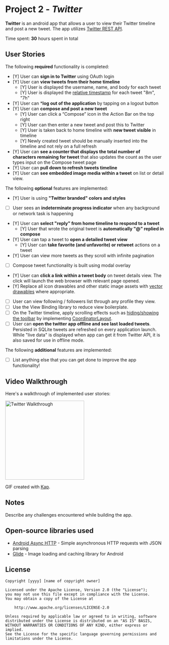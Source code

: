 # Project 2 - *Twitter*

**Twitter** is an android app that allows a user to view their Twitter timeline and post a new tweet. The app utilizes [Twitter REST API](https://dev.twitter.com/rest/public).

Time spent: **30** hours spent in total

## User Stories

The following **required** functionality is completed:

* [Y] User can **sign in to Twitter** using OAuth login
* [Y] User can **view tweets from their home timeline**
  * [Y] User is displayed the username, name, and body for each tweet
  * [Y] User is displayed the [relative timestamp](https://gist.github.com/nesquena/f786232f5ef72f6e10a7) for each tweet "8m", "7h"
* [Y] User can ***log out of the application** by tapping on a logout button
* [Y] User can **compose and post a new tweet**
  * [Y] User can click a “Compose” icon in the Action Bar on the top right
  * [Y] User can then enter a new tweet and post this to Twitter
  * [Y] User is taken back to home timeline with **new tweet visible** in timeline
  * [Y] Newly created tweet should be manually inserted into the timeline and not rely on a full refresh
* [Y] User can **see a counter that displays the total number of characters remaining for tweet** that also updates the count as the user types input on the Compose tweet page
* [Y] User can **pull down to refresh tweets timeline**
* [Y] User can **see embedded image media within a tweet** on list or detail view.

The following **optional** features are implemented:

* [Y] User is using **"Twitter branded" colors and styles**
* [ ] User sees an **indeterminate progress indicator** when any background or network task is happening
* [Y] User can **select "reply" from home timeline to respond to a tweet**
  * [Y] User that wrote the original tweet is **automatically "@" replied in compose**
* [Y] User can tap a tweet to **open a detailed tweet view**
  * [Y] User can **take favorite (and unfavorite) or retweet** actions on a tweet
* [Y] User can view more tweets as they scroll with infinite pagination
* [ ] Compose tweet functionality is built using modal overlay
* [Y] User can **click a link within a tweet body** on tweet details view. The click will launch the web browser with relevant page opened.
* [Y] Replace all icon drawables and other static image assets with [vector drawables](http://guides.codepath.org/android/Drawables#vector-drawables) where appropriate.
* [ ] User can view following / followers list through any profile they view.
* [ ] Use the View Binding library to reduce view boilerplate.
* [ ] On the Twitter timeline, apply scrolling effects such as [hiding/showing the toolbar](http://guides.codepath.org/android/Using-the-App-ToolBar#reacting-to-scroll) by implementing [CoordinatorLayout](http://guides.codepath.org/android/Handling-Scrolls-with-CoordinatorLayout#responding-to-scroll-events).
* [ ] User can **open the twitter app offline and see last loaded tweets**. Persisted in SQLite tweets are refreshed on every application launch. While "live data" is displayed when app can get it from Twitter API, it is also saved for use in offline mode.

The following **additional** features are implemented:

* [ ] List anything else that you can get done to improve the app functionality!

## Video Walkthrough

Here's a walkthrough of implemented user stories:


<img src='
https://github.com/likitag/Twitter/blob/master/twitter_walkthrough_.gif' title='Flixster Walkthrough' width='250' alt='Twitter Walkthrough' />


GIF created with [Kap](https://getkap.co/).

## Notes

Describe any challenges encountered while building the app.

## Open-source libraries used

* [Android Async HTTP](https://github.com/loopj/android-async-http) - Simple asynchronous HTTP requests with JSON parsing
* [Glide](https://github.com/bumptech/glide) - Image loading and caching library for Android

## License

    Copyright [yyyy] [name of copyright owner]

    Licensed under the Apache License, Version 2.0 (the "License");
    you may not use this file except in compliance with the License.
    You may obtain a copy of the License at

        http://www.apache.org/licenses/LICENSE-2.0

    Unless required by applicable law or agreed to in writing, software
    distributed under the License is distributed on an "AS IS" BASIS,
    WITHOUT WARRANTIES OR CONDITIONS OF ANY KIND, either express or implied.
    See the License for the specific language governing permissions and
    limitations under the License.
